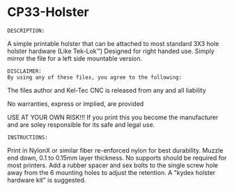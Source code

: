 # CP33-Holster
	DESCRIPTION:
A simple printable holster that can be attached to most standard 3X3 hole holster hardware (Like Tek-Lok™)
Designed for right handed use. Simply mirror the file for a left side mountable version.

	DISCLAIMER:
	By using any of these files, you agree to the following:

The files author and Kel-Tec CNC is released from any and all liability

No warranties, express or implied, are provided

USE AT YOUR OWN RISK!!! If you print this you become the manufacturer and are soley responsible for its safe and legal use.


	INSTRUCTIONS:
Print in NylonX or similar fiber re-enforced nylon for best durability. Muzzle end down, 0.1 to 0.15mm layer thickness. No supports should be required for most printers.
Add a rubber spacer and sex bolts to the single screw hole away from the 6 mounting holes to adjust the retention. A "kydex holster hardware kit" is suggested.
